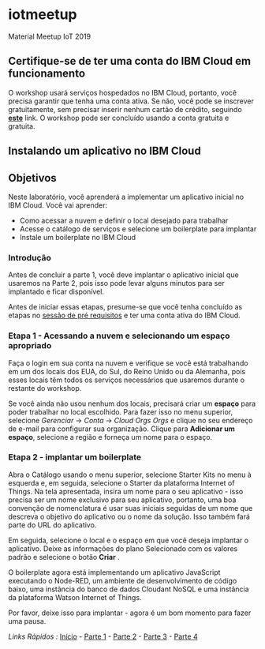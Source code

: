 # iotmeetup
Material Meetup IoT 2019


## Certifique-se de ter uma conta do IBM Cloud em funcionamento

O workshop usará serviços hospedados no IBM Cloud, portanto, você precisa garantir que tenha uma conta ativa. Se não, você pode se inscrever gratuitamente, sem precisar inserir nenhum cartão de crédito, seguindo [**este**](https://bluemix.net) link.  O workshop pode ser concluído usando a conta gratuita e gratuita.


## Instalando um aplicativo no IBM Cloud

## Objetivos

Neste laboratório, você aprenderá a implementar um aplicativo inicial no IBM Cloud. Você vai aprender:

- Como acessar a nuvem e definir o local desejado para trabalhar
- Acesse o catálogo de serviços e selecione um boilerplate para implantar
- Instale um boilerplate no IBM Cloud

### Introdução

Antes de concluir a parte 1, você deve implantar o aplicativo inicial que usaremos na Parte 2, pois isso pode levar alguns minutos para ser implantado e ficar disponível.

Antes de iniciar essas etapas, presume-se que você tenha concluído as etapas no [sessão de pré requisitos](PREREQ.md) e ter uma conta ativa do IBM Cloud.

### Etapa 1 - Acessando a nuvem e selecionando um espaço apropriado

Faça o login em sua conta na nuvem e verifique se você está trabalhando em um dos locais dos EUA, do Sul, do Reino Unido ou da Alemanha, pois esses locais têm todos os serviços necessários que usaremos durante o restante do workshop.

Se você ainda não usou nenhum dos locais, precisará criar um **espaço** para poder trabalhar no local escolhido. Para fazer isso no menu superior, selecione *Gerenciar* -> *Conta* -> *Cloud Orgs Orgs* e clique no seu endereço de e-mail para configurar sua organização. Clique para **Adicionar um espaço**, selecione a região e forneça um nome para o espaço.

### Etapa 2 - implantar um boilerplate

Abra o Catálogo usando o menu superior, selecione Starter Kits no menu à esquerda e, em seguida, selecione o Starter da plataforma Internet of Things. Na tela apresentada, insira um nome para o seu aplicativo - isso precisa ser um nome exclusivo para seu aplicativo, portanto, uma boa convenção de nomenclatura é usar suas iniciais seguidas de um nome que descreva o objetivo do aplicativo ou o nome da solução. Isso também fará parte do URL do aplicativo.

Em seguida, selecione o local e o espaço em que você deseja implantar o aplicativo. Deixe as informações do plano Selecionado com os valores padrão e selecione o botão **Criar** .

O boilerplate agora está implementando um aplicativo JavaScript executando o Node-RED, um ambiente de desenvolvimento de código baixo, uma instância do banco de dados Cloudant NoSQL e uma instância da plataforma Watson Internet of Things.

Por favor, deixe isso para implantar - agora é um bom momento para fazer uma pausa.


*Links Rápidos :*
[Início](/README.pt.md) - [Parte 1](../part1/README.md) - [Parte 2](../part2/README.md) - [Parte 3](../part3/README.md) - [Parte 4](../part4/README.md)
